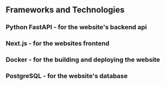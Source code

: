 ## Frameworks and Technologies
### Python FastAPI - for the website's backend api
### Next.js - for the websites frontend
### Docker - for the building and deploying the website
### PostgreSQL - for the website's database